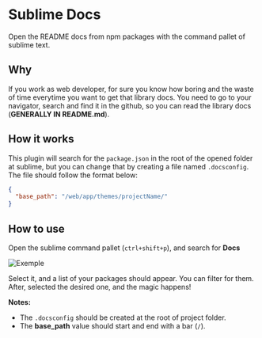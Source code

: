# Sublime Docs
Open the README docs from npm packages with the command pallet of sublime text.

## Why
If you work as web developer, for sure you know how boring and the waste of time everytime you want to get that library docs.
You need to go to your navigator, search and find it in the github, so you can read the library docs (**GENERALLY IN README.md**).

## How it works
This plugin will search for the ``package.json`` in the root of the opened folder at sublime,
but you can change that by creating a file named ``.docsconfig``. The file should follow the format below:

```json
{
  "base_path": "/web/app/themes/projectName/"
}
```

## How to use
Open the sublime command pallet (``ctrl+shift+p``), and search for **Docs**

![Exemple](https://github.com/joaopjt/sublime_docs/blob/master/docs/exemple_01.jpg)

Select it, and a list of your packages should appear. You can filter for them.
After, selected the desired one, and the magic happens!

**Notes:**
- The ``.docsconfig`` should be created at the root of project folder.
- The **base_path** value should start and end with a bar (`/`).
